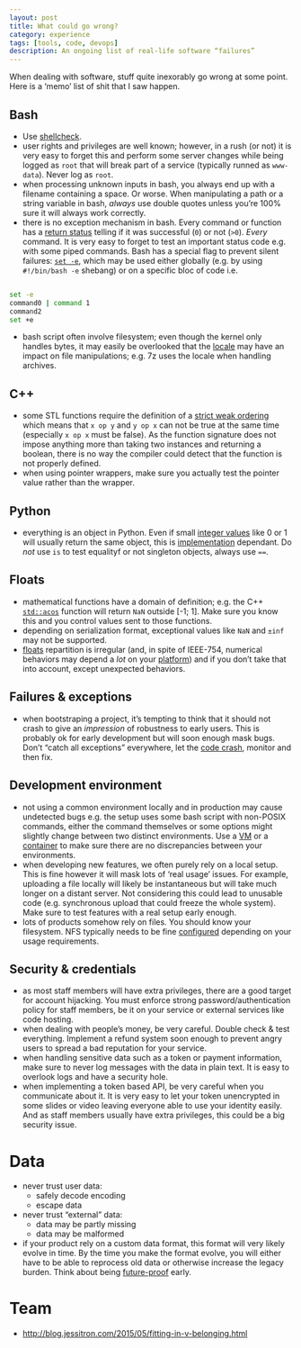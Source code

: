 ```yaml
---
layout: post
title: What could go wrong?
category: experience
tags: [tools, code, devops]
description: An ongoing list of real-life software “failures”
---
```


When dealing with software, stuff quite inexorably go wrong at some point. Here is a ‘memo’ list
of shit that I saw happen.


## Bash

* Use [shellcheck](http://www.shellcheck.net/).
* user rights and privileges are well known; however, in a rush (or not) it is very easy to forget this and
  perform some server changes while being logged as `root` that will break part of a service (typically runned as `www-data`).
  Never log as `root`.
* when processing unknown inputs in bash, you always end up with a filename containing
  a space. Or worse. When manipulating a path or a string variable in bash, *always* use double
  quotes unless you’re 100% sure it will always work correctly.
* there is no exception mechanism in bash. Every command or function has a [return
  status](http://tldp.org/LDP/abs/html/exit-status.html) telling if it was successful (`0`) or not (`>0`).  *Every* command. It is very easy to forget to test an important status code e.g. with some piped commands. Bash has a special flag to prevent silent failures: [`set -e`](http://www.gnu.org/software/bash/manual/bashref.html#The-Set-Builtin), which may be used either globally (e.g. by using `#!/bin/bash -e` shebang) or on a specific bloc of code i.e.

```bash

set -e
command0 | command 1
command2
set +e
```

* bash script often involve filesystem; even though the kernel only handles bytes, it may easily be
  overlooked that the [locale](http://en.wikipedia.org/wiki/Locale) may have an impact on file
  manipulations; e.g. 7z uses the locale when handling archives.


## C++

* some STL functions require the definition of a [strict weak ordering](https://www.sgi.com/tech/stl/StrictWeakOrdering.html) which means that `x op y` and `y op x` can not be true at the same time (especially `x op x` must be false). As the function signature does not impose anything more than taking two instances and returning a boolean, there is no way the compiler could detect that the function is not properly defined.
* when using pointer wrappers, make sure you actually test the pointer value rather than the
  wrapper.


## Python

* everything is an object in Python. Even if small [integer
  values](https://docs.python.org/2/c-api/int.html)  like 0 or
  1 will usually return the same object, this is [implementation](http://www.laurentluce.com/posts/python-integer-objects-implementation/)
  dependant. Do *not* use `is` to test equalityf or not singleton objects, always use `==`.


## Floats

* mathematical functions have a domain of definition; e.g. the C++
  [`std::acos`](http://www.cplusplus.com/reference/cmath/acos/) function will return
  `NaN` outside [-1; 1]. Make sure you know this and you control values sent to those functions.
* depending on serialization format, exceptional values like `NaN` and `±inf` may not be supported.
* [floats](https://randomascii.wordpress.com/category/floating-point/) repartition is irregular
  (and, in spite of IEEE-754, numerical behaviors may depend a *lot* on your
  [platform](https://randomascii.wordpress.com/2013/07/16/floating-point-determinism/))
  and if you don’t take that into account, except unexpected behaviors.


## Failures & exceptions

* when bootstraping a project, it’s tempting to think that it should not crash to give an *impression*
  of robustness to early users. This is probably ok for early development but will soon enough mask
  bugs. Don’t “catch all exceptions” everywhere, let the [code crash](https://mazenharake.wordpress.com/2009/09/14/let-it-crash-the-right-way/),
  monitor and then fix.


## Development environment

* not using a common environment locally and in production may cause undetected bugs e.g. the setup
  uses some bash script with non-POSIX commands, either the command themselves or some options might
  slightly change between two distinct environments. Use a [VM](https://www.vagrantup.com/) or a
  [container](http://docker.com/) to make sure there are no discrepancies between your environments.
* when developing new features, we often purely rely on a local setup. This is fine however it will
  mask lots of ‘real usage’ issues. For example, uploading a file locally will likely be instantaneous
  but will take much longer on a distant server. Not considering this could lead to unusable code
  (e.g. synchronous upload that could freeze the whole system). Make sure to test features with a real
  setup early enough.
* lots of products somehow rely on files. You should know your filesystem. NFS typically needs to be
  fine [configured](https://wiki.archlinux.org/index.php/NFS/Troubleshooting#Close-to-open.2Fflush-on-close)
  depending on your usage requirements.



## Security & credentials

* as most staff members will have extra privileges, there are a good target for account hijacking.
  You must enforce strong password/authentication policy for staff members, be it on your service
  or external services like code hosting.
* when dealing with people’s money, be very careful. Double check & test everything. Implement a
  refund system soon enough to prevent angry users to spread a bad reputation for your service.
* when handling sensitive data such as a token or payment information, make sure to never log
  messages with the data in plain text. It is easy to overlook logs and have a security hole.
* when implementing a token based API, be very careful when you communicate about it. It is very
  easy to let your token unencrypted in some slides or video leaving everyone able to use your
  identity easily. And as staff members usually have extra privileges, this could be a big security
  issue.


# Data

* never trust user data:
    * safely decode encoding
    * escape data
* never trust “external” data:
    * data may be partly missing
    * data may be malformed
* if your product rely on a custom data format, this format will very likely evolve in time.
  By the time you make the format evolve, you will either have to be able to reprocess old data or
  otherwise increase the legacy burden.
  Think about being [future-proof](http://www.onebigfluke.com/2015/05/the-importance-of-future-proofing.html) early.

# Team

* http://blog.jessitron.com/2015/05/fitting-in-v-belonging.html

